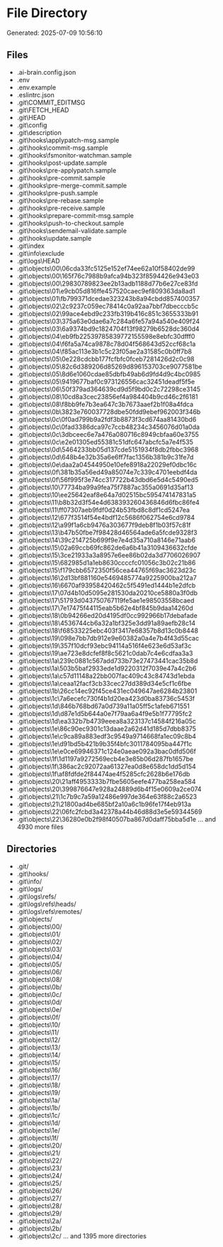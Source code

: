 # File Directory

Generated: 2025-07-09 10:56:10

## Files
- .ai-brain.config.json
- .env
- .env.example
- .eslintrc.json
- .git\COMMIT_EDITMSG
- .git\FETCH_HEAD
- .git\HEAD
- .git\config
- .git\description
- .git\hooks\applypatch-msg.sample
- .git\hooks\commit-msg.sample
- .git\hooks\fsmonitor-watchman.sample
- .git\hooks\post-update.sample
- .git\hooks\pre-applypatch.sample
- .git\hooks\pre-commit.sample
- .git\hooks\pre-merge-commit.sample
- .git\hooks\pre-push.sample
- .git\hooks\pre-rebase.sample
- .git\hooks\pre-receive.sample
- .git\hooks\prepare-commit-msg.sample
- .git\hooks\push-to-checkout.sample
- .git\hooks\sendemail-validate.sample
- .git\hooks\update.sample
- .git\index
- .git\info\exclude
- .git\logs\HEAD
- .git\objects\00\06cda33fc5125e152ef74ee62a10f58402de99
- .git\objects\00\165f76c7988b9afca94b323f8594426e943e03
- .git\objects\00\29830789823ee2b13adb1188d77b6e27ce83fd
- .git\objects\01\e9cb05d816ffe457520caec9ef809363da8ad1
- .git\objects\01\fb799371dcedae323243b8a94cbdd857400357
- .git\objects\02\2c9237c059ec78414c0a92aa7bbf7dbecccb5c
- .git\objects\02\99ace4ebd9c233fb319b416c851c3655333b91
- .git\objects\03\375a63e0dae6a7c284a6fe57a94a540e409f24
- .git\objects\03\6a9374bd9c1824704f13f98279b6528dc360d4
- .git\objects\04\eb9fb22539785839772155598e8ebfc30dfff0
- .git\objects\04\f6fa5a74ca9878c78d04f568643d52ccf68c1a
- .git\objects\04\f85ac113e3b1c5c23f05ae2a31585c0b0ff7b8
- .git\objects\05\0e228cdcbb177fcfbfc0fceb7281426d2c0c98
- .git\objects\05\82c6d389206d85269d896153703ce9077581be
- .git\objects\05\8d6e1060cdae85dbfb49ab6d9fd4d9c4bc0985
- .git\objects\05\9419677baf0c973126556cac32451deadf5f5e
- .git\objects\06\50f379ad364639cd9d5f9bd0c2c72298ce3145
- .git\objects\08\10cd8a3cec23856ef4a984404b9cd46c2f6181
- .git\objects\08\f8bb9fe7b3ea647c3b7673aaef2b1f08a4fdca
- .git\objects\0b\3823e760037728dbe50fdd9ebef962003f346b
- .git\objects\0c\0f0ad799b9a2fdf3b8873f3cd674aa81430bd6
- .git\objects\0c\0fad3386dca97c7ccb48234c3456076d01a0da
- .git\objects\0c\3dbceec6e7a476a080716c8949cbfaa60e3755
- .git\objects\0c\e2e01305ed55381c51dfc647abcfc5a7e4f535
- .git\objects\0d\5464233bb05d137cde5151934f8db2fbbc3968
- .git\objects\0d\648b4e32b35a6e6ff7fac1356b381b9c31fe7d
- .git\objects\0e\daa2a04544950e10efe8918a22029ef0dbc16c
- .git\objects\0f\381b35a56ed49a85074e7c339c4701eebdf4da
- .git\objects\0f\56f995f3e74cc317722b43dbd6e5d4c5490ed5
- .git\objects\10\77734ba99a9fea75f7887ac355a0691d35af13
- .git\objects\10\ee25642eaf8e64a7d02515bc595474147831a5
- .git\objects\11\b8b32d3f54e4d638393260436846d6fbc86fe4
- .git\objects\11\ff07307aeb9fdf0d24b53fbd8c8df1cd5247ea
- .git\objects\12\677f3514f54e4bdf12c5686f062754e6cd9784
- .git\objects\12\a99f1a6cb9476a303677f9deb8f1b03f57c81f
- .git\objects\13\b47b50fbe7f98428d46564ade6a5fcde9328f3
- .git\objects\14\39c214725b699f9e7e4d35a710a8146e71aab6
- .git\objects\15\02a69ccb69fc862de6a6b41a3109436632cfde
- .git\objects\15\3ce21933a3a8957e6ee86b02da3d7706026907
- .git\objects\15\682985d1a1eb8630ccccfc01056c3b02c21b86
- .git\objects\15\f179cbb6572350f56cea44765f69ac3623d23c
- .git\objects\16\2d13bf881160e5469485774a9225900ba212a7
- .git\objects\16\6670af93958420462c5f5491ed1444b1e2dfcb
- .git\objects\17\07d4b10d5095e281530da20210ce5880a3f0db
- .git\objects\17\51793d043750767119fe5ae1e98503558bcaed
- .git\objects\17\7e17475f44115eab5b62e4bf845b9daa14260d
- .git\objects\18\0b94266ed20d4195df0cc992966b17debafade
- .git\objects\18\4536744cb6a32a1bf325e3dd91a89aefb28c14
- .git\objects\18\f68533225ebc403f3417e68357b8d13c0b8448
- .git\objects\19\098e7bb7db912e9e60382a0a4e7b4f43d55cac
- .git\objects\19\357f10dcf93ebc94114a516f4e623e6d53af3c
- .git\objects\19\ae723e8dcfef8f8c5621c0dab7c4e6cdfaa3a3
- .git\objects\1a\239c0881c567add733b73e27473441cac35b8d
- .git\objects\1a\503b5baf2933ede1d9220312f7039e47a4c2b6
- .git\objects\1a\c57d11148a22bb007fac409c43c84743d1ebda
- .git\objects\1a\ceaa12facf3cb33cec27dd389d34e5cf1c6fbe
- .git\objects\1b\26cc14ec92f45ce431ec049647ae6284b23801
- .git\objects\1c\7a6ecefc730f4b1d20ea423d0ba83736c5453f
- .git\objects\1d\846b768bd67a0d739a11a05ff5c1afeb671551
- .git\objects\1d\d87e1d5b644a0e7f79aa6a4f9e5b1f77795fc2
- .git\objects\1d\ea332b7b4739eeea8a323137c14584f216a05c
- .git\objects\1e\86c90ec9301c13daae2a62d41d185d7dbb8375
- .git\objects\1e\c9ca89a883edf3c9549a9714668fa1ec09c8b4
- .git\objects\1e\d91bd5b421b9b35f4bfc3011784095ba447f1c
- .git\objects\1e\e0ce69946371c124e0aeae092a3bac0dfd506f
- .git\objects\1f\1d1197a9272569ecb4e3e85b06d287fb1657be
- .git\objects\1f\386ac2c92072aa61327ea0d8e658dc1dd5d154
- .git\objects\1f\af8fdfde2f84474ae4f5285cfc2628b6e176db
- .git\objects\20\21aff4953333b7fbe5605eefe477ba258ea584
- .git\objects\20\399876647e928a24889d6b4f15e0609a2ce074
- .git\objects\21\1c7b9c7a59a12486e997de364e63f88c2a6523
- .git\objects\21\21800ad4be685bf2a10a6c1b96fe17f4eb913a
- .git\objects\22\06fc2fcbd3a42378a44b46d88d3e5e59344569
- .git\objects\22\36280e0b2f98f40507ba867d0daff75bba5d1e
... and 4930 more files

## Directories
- .git/
- .git\hooks/
- .git\info/
- .git\logs/
- .git\logs\refs/
- .git\logs\refs\heads/
- .git\logs\refs\remotes/
- .git\objects/
- .git\objects\00/
- .git\objects\01/
- .git\objects\02/
- .git\objects\03/
- .git\objects\04/
- .git\objects\05/
- .git\objects\06/
- .git\objects\08/
- .git\objects\0b/
- .git\objects\0c/
- .git\objects\0d/
- .git\objects\0e/
- .git\objects\0f/
- .git\objects\10/
- .git\objects\11/
- .git\objects\12/
- .git\objects\13/
- .git\objects\14/
- .git\objects\15/
- .git\objects\16/
- .git\objects\17/
- .git\objects\18/
- .git\objects\19/
- .git\objects\1a/
- .git\objects\1b/
- .git\objects\1c/
- .git\objects\1d/
- .git\objects\1e/
- .git\objects\1f/
- .git\objects\20/
- .git\objects\21/
- .git\objects\22/
- .git\objects\23/
- .git\objects\24/
- .git\objects\25/
- .git\objects\26/
- .git\objects\27/
- .git\objects\28/
- .git\objects\29/
- .git\objects\2a/
- .git\objects\2b/
- .git\objects\2c/
... and 1395 more directories
